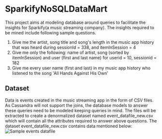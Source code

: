 # SparkifyNoSQLDataMart
This project aims at modeling database around queries to facilitate the insights for Sparkify(a music streaming company).
The insights required to be mined include following sample questions.
1. Give me the artist, song title and song's length in the music app history that was heard during sessionId = 338, and itemInSession = 4
2. Give me only the following: name of artist, song (sorted by itemInSession) and user (first and last name) for userid = 10, 
   sessionid = 182
3. Give me every user name (first and last) in my music app history who listened to the song 'All Hands Against His Own'

## Dataset
Data is events created in the music streaming app in the form of CSV files. As Cassandra will not support the joins, the database models to answer these queries need to be modeled keeping queries in mind. The files will be extracted to create a denormalized dataset named event_datafile_new.csv which will contain all the attributes required to answer above questions. The dataset event_datafile_new.csv contains data mentioned below:
![Sample events datafile]()
